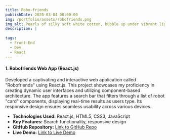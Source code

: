 ```yaml
---
title: Robo-friends
publishDate: 2020-03-04 00:00:00
img: /portfolio/assets/robofriends.png
img_alt: Pearls of silky soft white cotton, bubble up under vibrant lighting
description: |
  
tags:
  - Front-End
  - Dev
  - React
---
```


#### 1. Robofriends Web App (React.js)

Developed a captivating and interactive web application called "Robofriends" using React.js. This project showcases my proficiency in creating dynamic user interfaces and utilizing component-based architecture. The app features a search bar that filters through a list of robot "card" components, displaying real-time results as users type. Its responsive design ensures seamless usability across various devices.

- **Technologies Used:** React.js, HTML5, CSS3, JavaScript
- **Key Features:** Search functionality, responsive design
- **GitHub Repository:** [Link to GitHub Repo](https://github.com/suleymanmyradov/Robofriends)
- **Live Demo:** [Link to Live Demo](https://suleymanmyradov.github.io/my-app/)

